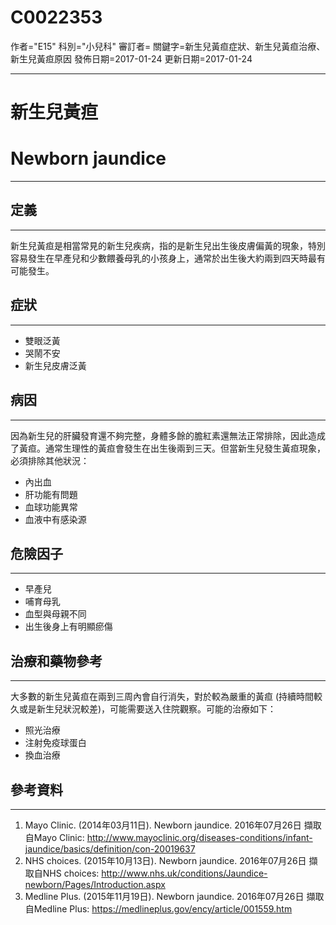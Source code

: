 # C0022353
作者="E15"
科別="小兒科"
審訂者=
關鍵字=新生兒黃疸症狀、新生兒黃疸治療、新生兒黃疸原因
發佈日期=2017-01-24
更新日期=2017-01-24

----------
# 新生兒黃疸
# Newborn jaundice
----------
## 定義
----------

新生兒黃疸是相當常見的新生兒疾病，指的是新生兒出生後皮膚偏黃的現象，特別容易發生在早產兒和少數餵養母乳的小孩身上，通常於出生後大約兩到四天時最有可能發生。

## 症狀
----------
- 雙眼泛黃
- 哭鬧不安
- 新生兒皮膚泛黃
## 病因
----------

因為新生兒的肝臟發育還不夠完整，身體多餘的膽紅素還無法正常排除，因此造成了黃疸。通常生理性的黃疸會發生在出生後兩到三天。但當新生兒發生黃疸現象，必須排除其他狀況：

- 內出血
- 肝功能有問題
- 血球功能異常
- 血液中有感染源
## 危險因子
----------
- 早產兒
- 哺育母乳
- 血型與母親不同
- 出生後身上有明顯瘀傷
## 治療和藥物參考
----------

大多數的新生兒黃疸在兩到三周內會自行消失，對於較為嚴重的黃疸 (持續時間較久或是新生兒狀況較差)，可能需要送入住院觀察。可能的治療如下：

- 照光治療
- 注射免疫球蛋白
- 換血治療
## 參考資料
----------
1. Mayo Clinic. (2014年03月11日). Newborn jaundice. 2016年07月26日 擷取自Mayo Clinic: http://www.mayoclinic.org/diseases-conditions/infant-jaundice/basics/definition/con-20019637
2. NHS choices. (2015年10月13日). Newborn jaundice. 2016年07月26日 擷取自NHS choices: http://www.nhs.uk/conditions/Jaundice-newborn/Pages/Introduction.aspx
3. Medline Plus. (2015年11月19日). Newborn jaundice. 2016年07月26日 擷取自Medline Plus: https://medlineplus.gov/ency/article/001559.htm

